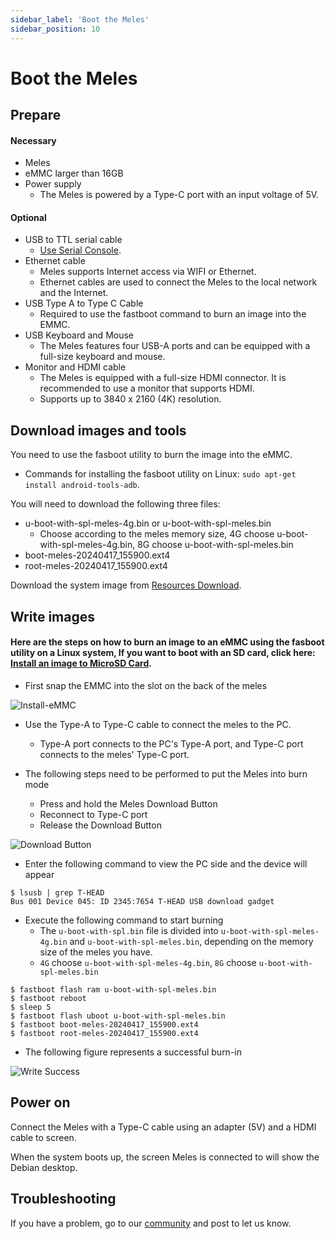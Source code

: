 ```yaml
---
sidebar_label: 'Boot the Meles'
sidebar_position: 10
---
```


# Boot the Meles

## Prepare

#### Necessary

- Meles
- eMMC larger than 16GB
- Power supply
  - The Meles is powered by a Type-C port with an input voltage of 5V.
 
#### Optional
- USB to TTL serial cable
  - [Use Serial Console](./setup.md).
- Ethernet cable
  - Meles supports Internet access via WIFI or Ethernet.
  - Ethernet cables are used to connect the Meles to the local network and the Internet.
- USB Type A to Type C Cable
  - Required to use the fastboot command to burn an image into the EMMC.
- USB Keyboard and Mouse
  - The Meles features four USB-A ports and can be equipped with a full-size keyboard and mouse.
- Monitor and HDMI cable
  - The Meles is equipped with a full-size HDMI connector. It is recommended to use a monitor that supports HDMI.
  - Supports up to 3840 x 2160 (4K) resolution.

## Download images and tools

You need to use the fasboot utility to burn the image into the eMMC.

- Commands for installing the fasboot utility on Linux: `sudo apt-get install android-tools-adb`.

You will need to download the following three files:

- u-boot-with-spl-meles-4g.bin or u-boot-with-spl-meles.bin
  - Choose according to the meles memory size, 4G choose u-boot-with-spl-meles-4g.bin, 8G choose u-boot-with-spl-meles.bin
- boot-meles-20240417_155900.ext4
- root-meles-20240417_155900.ext4

Download the system image from [Resources Download](../resources-download/image.md).

## Write images

#### Here are the steps on how to burn an image to an eMMC using the fasboot utility on a Linux system, If you want to boot with an SD card, click here: [Install an image to MicroSD Card](../installation/install-an-image-to-microsd-card.md).

- First snap the EMMC into the slot on the back of the meles

![Install-eMMC](/docs/meles/Install-emmc.webp)

- Use the Type-A to Type-C cable to connect the meles to the PC.
  - Type-A port connects to the PC's Type-A port, and Type-C port connects to the meles' Type-C port.

- The following steps need to be performed to put the Meles into burn mode
  - Press and hold the Meles Download Button
  - Reconnect to Type-C port
  - Release the Download Button

![Download Button](/docs/meles/DownloadButton.webp)

- Enter the following command to view the PC side and the device will appear
```
$ lsusb | grep T-HEAD
Bus 001 Device 045: ID 2345:7654 T-HEAD USB download gadget
```

- Execute the following command to start burning
  - The `u-boot-with-spl.bin` file is divided into `u-boot-with-spl-meles-4g.bin` and `u-boot-with-spl-meles.bin`, depending on the memory size of the meles you have.
  - `4G` choose `u-boot-with-spl-meles-4g.bin`, `8G` choose `u-boot-with-spl-meles.bin`
```
$ fastboot flash ram u-boot-with-spl-meles.bin
$ fastboot reboot
$ sleep 5
$ fastboot flash uboot u-boot-with-spl-meles.bin
$ fastboot boot-meles-20240417_155900.ext4
$ fastboot root-meles-20240417_155900.ext4
```

- The following figure represents a successful burn-in

![Write Success](/docs/meles/WriteSuccess.webp)

## Power on

Connect the Meles with a Type-C cable using an adapter (5V) and a HDMI cable to screen.

When the system boots up, the screen Meles is connected to will show the Debian desktop.

## Troubleshooting

If you have a problem, go to our [community](https://community.milkv.io/) and post to let us know.